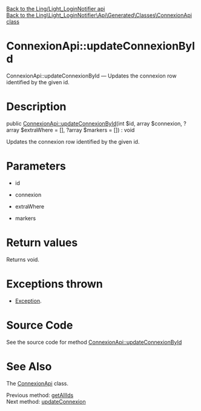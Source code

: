 [Back to the Ling/Light_LoginNotifier api](https://github.com/lingtalfi/Light_LoginNotifier/blob/master/doc/api/Ling/Light_LoginNotifier.md)<br>
[Back to the Ling\Light_LoginNotifier\Api\Generated\Classes\ConnexionApi class](https://github.com/lingtalfi/Light_LoginNotifier/blob/master/doc/api/Ling/Light_LoginNotifier/Api/Generated/Classes/ConnexionApi.md)


ConnexionApi::updateConnexionById
================



ConnexionApi::updateConnexionById — Updates the connexion row identified by the given id.




Description
================


public [ConnexionApi::updateConnexionById](https://github.com/lingtalfi/Light_LoginNotifier/blob/master/doc/api/Ling/Light_LoginNotifier/Api/Generated/Classes/ConnexionApi/updateConnexionById.md)(int $id, array $connexion, ?array $extraWhere = [], ?array $markers = []) : void




Updates the connexion row identified by the given id.




Parameters
================


- id

    

- connexion

    

- extraWhere

    

- markers

    


Return values
================

Returns void.


Exceptions thrown
================

- [Exception](http://php.net/manual/en/class.exception.php).&nbsp;







Source Code
===========
See the source code for method [ConnexionApi::updateConnexionById](https://github.com/lingtalfi/Light_LoginNotifier/blob/master/Api/Generated/Classes/ConnexionApi.php#L254-L260)


See Also
================

The [ConnexionApi](https://github.com/lingtalfi/Light_LoginNotifier/blob/master/doc/api/Ling/Light_LoginNotifier/Api/Generated/Classes/ConnexionApi.md) class.

Previous method: [getAllIds](https://github.com/lingtalfi/Light_LoginNotifier/blob/master/doc/api/Ling/Light_LoginNotifier/Api/Generated/Classes/ConnexionApi/getAllIds.md)<br>Next method: [updateConnexion](https://github.com/lingtalfi/Light_LoginNotifier/blob/master/doc/api/Ling/Light_LoginNotifier/Api/Generated/Classes/ConnexionApi/updateConnexion.md)<br>

